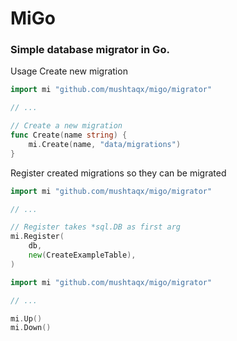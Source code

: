 # MiGo
### Simple database migrator in Go.

Usage
Create new migration
```go
import mi "github.com/mushtaqx/migo/migrator"

// ...

// Create a new migration
func Create(name string) {
    mi.Create(name, "data/migrations")
}

```


Register created migrations so they can be migrated

```go
import mi "github.com/mushtaqx/migo/migrator"

// ...

// Register takes *sql.DB as first arg
mi.Register(
    db,
    new(CreateExampleTable),
)
```

```go
import mi "github.com/mushtaqx/migo/migrator"

// ...

mi.Up()
mi.Down()
```
